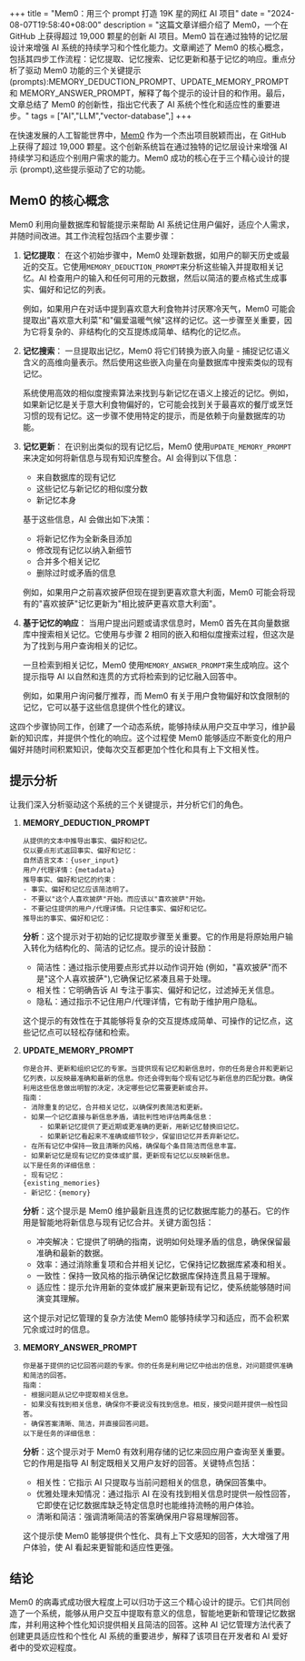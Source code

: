 +++
title = "Mem0：用三个 prompt 打造 19K 星的网红 AI 项目"
date = "2024-08-07T19:58:40+08:00"
description = "这篇文章详细介绍了 Mem0，一个在 GitHub 上获得超过 19,000 颗星的创新 AI 项目。Mem0 旨在通过独特的记忆层设计来增强 AI 系统的持续学习和个性化能力。文章阐述了 Mem0 的核心概念，包括其四步工作流程：记忆提取、记忆搜索、记忆更新和基于记忆的响应。重点分析了驱动 Mem0 功能的三个关键提示 (prompts):MEMORY_DEDUCTION_PROMPT、UPDATE_MEMORY_PROMPT 和 MEMORY_ANSWER_PROMPT，解释了每个提示的设计目的和作用。最后，文章总结了 Mem0 的创新性，指出它代表了 AI 系统个性化和适应性的重要进步。"
tags = ["AI","LLM","vector-database",]
+++

在快速发展的人工智能世界中，[Mem0](https://github.com/mem0ai/mem0) 作为一个杰出项目脱颖而出，在 GitHub 上获得了超过 19,000 颗星。这个创新系统旨在通过独特的记忆层设计来增强 AI 持续学习和适应个别用户需求的能力。Mem0 成功的核心在于三个精心设计的提示 (prompt),这些提示驱动了它的功能。

## Mem0 的核心概念

Mem0 利用向量数据库和智能提示来帮助 AI 系统记住用户偏好，适应个人需求，并随时间改进。其工作流程包括四个主要步骤：

1. **记忆提取**：
   在这个初始步骤中，Mem0 处理新数据，如用户的聊天历史或最近的交互。它使用`MEMORY_DEDUCTION_PROMPT`来分析这些输入并提取相关记忆。AI 检查用户的输入和任何可用的元数据，然后以简洁的要点格式生成事实、偏好和记忆的列表。

   例如，如果用户在对话中提到喜欢意大利食物并讨厌寒冷天气，Mem0 可能会提取出"喜欢意大利菜"和"偏爱温暖气候"这样的记忆。这一步骤至关重要，因为它将复杂的、非结构化的交互提炼成简单、结构化的记忆点。

2. **记忆搜索**：
   一旦提取出记忆，Mem0 将它们转换为嵌入向量 - 捕捉记忆语义含义的高维向量表示。然后使用这些嵌入向量在向量数据库中搜索类似的现有记忆。

   系统使用高效的相似度搜索算法来找到与新记忆在语义上接近的记忆。例如，如果新记忆是关于意大利食物偏好的，它可能会找到关于最喜欢的餐厅或烹饪习惯的现有记忆。这一步骤不使用特定的提示，而是依赖于向量数据库的功能。
3. **记忆更新**：
   在识别出类似的现有记忆后，Mem0 使用`UPDATE_MEMORY_PROMPT`来决定如何将新信息与现有知识库整合。AI 会得到以下信息：

   * 来自数据库的现有记忆
   * 这些记忆与新记忆的相似度分数
   * 新记忆本身

   基于这些信息，AI 会做出如下决策：

   * 将新记忆作为全新条目添加
   * 修改现有记忆以纳入新细节
   * 合并多个相关记忆
   * 删除过时或矛盾的信息

   例如，如果用户之前喜欢披萨但现在提到更喜欢意大利面，Mem0 可能会将现有的"喜欢披萨"记忆更新为"相比披萨更喜欢意大利面"。

4. **基于记忆的响应**：
   当用户提出问题或请求信息时，Mem0 首先在其向量数据库中搜索相关记忆。它使用与步骤 2 相同的嵌入和相似度搜索过程，但这次是为了找到与用户查询相关的记忆。

   一旦检索到相关记忆，Mem0 使用`MEMORY_ANSWER_PROMPT`来生成响应。这个提示指导 AI 以自然和连贯的方式将检索到的记忆融入回答中。

   例如，如果用户询问餐厅推荐，而 Mem0 有关于用户食物偏好和饮食限制的记忆，它可以基于这些信息提供个性化的建议。

这四个步骤协同工作，创建了一个动态系统，能够持续从用户交互中学习，维护最新的知识库，并提供个性化的响应。这个过程使 Mem0 能够适应不断变化的用户偏好并随时间积累知识，使每次交互都更加个性化和具有上下文相关性。

## 提示分析

让我们深入分析驱动这个系统的三个关键提示，并分析它们的角色。

1. **MEMORY_DEDUCTION_PROMPT**

   ```plaintext
   从提供的文本中推导出事实、偏好和记忆。
   仅以要点形式返回事实、偏好和记忆：
   自然语言文本：{user_input}
   用户/代理详情：{metadata}
   推导事实、偏好和记忆的约束：
   - 事实、偏好和记忆应该简洁明了。
   - 不要以"这个人喜欢披萨"开始。而应该以"喜欢披萨"开始。
   - 不要记住提供的用户/代理详情。只记住事实、偏好和记忆。
   推导出的事实、偏好和记忆：
   ```

   **分析**：这个提示对于初始的记忆提取步骤至关重要。它的作用是将原始用户输入转化为结构化的、简洁的记忆点。提示的设计鼓励：

   * 简洁性：通过指示使用要点形式并以动作词开始 (例如，"喜欢披萨"而不是"这个人喜欢披萨"),它确保记忆紧凑且易于处理。
   * 相关性：它明确告诉 AI 专注于事实、偏好和记忆，过滤掉无关信息。
   * 隐私：通过指示不记住用户/代理详情，它有助于维护用户隐私。

   这个提示的有效性在于其能够将复杂的交互提炼成简单、可操作的记忆点，这些记忆点可以轻松存储和检索。

2. **UPDATE_MEMORY_PROMPT**

   ```plaintext
   你是合并、更新和组织记忆的专家。当提供现有记忆和新信息时，你的任务是合并和更新记忆列表，以反映最准确和最新的信息。你还会得到每个现有记忆与新信息的匹配分数。确保利用这些信息做出明智的决定，决定哪些记忆需要更新或合并。
   指南：
   - 消除重复的记忆，合并相关记忆，以确保列表简洁和更新。
   - 如果一个记忆直接与新信息矛盾，请批判性地评估两条信息：
       - 如果新记忆提供了更近期或更准确的更新，用新记忆替换旧记忆。
       - 如果新记忆看起来不准确或细节较少，保留旧记忆并丢弃新记忆。
   - 在所有记忆中保持一致且清晰的风格，确保每个条目简洁而信息丰富。
   - 如果新记忆是现有记忆的变体或扩展，更新现有记忆以反映新信息。
   以下是任务的详细信息：
   - 现有记忆：
   {existing_memories}
   - 新记忆：{memory}
   ```

   **分析**：这个提示是 Mem0 维护最新且连贯的记忆数据库能力的基石。它的作用是智能地将新信息与现有记忆合并。关键方面包括：

   * 冲突解决：它提供了明确的指南，说明如何处理矛盾的信息，确保保留最准确和最新的数据。
   * 效率：通过消除重复项和合并相关记忆，它保持记忆数据库紧凑和相关。
   * 一致性：保持一致风格的指示确保记忆数据库保持连贯且易于理解。
   * 适应性：提示允许用新的变体或扩展来更新现有记忆，使系统能够随时间演变其理解。

   这个提示对记忆管理的复杂方法使 Mem0 能够持续学习和适应，而不会积累冗余或过时的信息。

3. **MEMORY_ANSWER_PROMPT**

   ```plaintext
   你是基于提供的记忆回答问题的专家。你的任务是利用记忆中给出的信息，对问题提供准确和简洁的回答。
   指南：
   - 根据问题从记忆中提取相关信息。
   - 如果没有找到相关信息，确保你不要说没有找到信息。相反，接受问题并提供一般性回答。
   - 确保答案清晰、简洁，并直接回答问题。
   以下是任务的详细信息：
   ```

   **分析**：这个提示对于 Mem0 有效利用存储的记忆来回应用户查询至关重要。它的作用是指导 AI 制定既相关又用户友好的回答。关键特点包括：

   * 相关性：它指示 AI 只提取与当前问题相关的信息，确保回答集中。
   * 优雅处理未知情况：通过指示 AI 在没有找到相关信息时提供一般性回答，它即使在记忆数据库缺乏特定信息时也能维持流畅的用户体验。
   * 清晰和简洁：强调清晰简洁的答案确保用户容易理解回答。

   这个提示使 Mem0 能够提供个性化、具有上下文感知的回答，大大增强了用户体验，使 AI 看起来更智能和适应性更强。

## 结论

Mem0 的病毒式成功很大程度上可以归功于这三个精心设计的提示。它们共同创造了一个系统，能够从用户交互中提取有意义的信息，智能地更新和管理记忆数据库，并利用这种个性化知识提供相关且简洁的回答。这种 AI 记忆管理方法代表了创建更具适应性和个性化 AI 系统的重要进步，解释了该项目在开发者和 AI 爱好者中的受欢迎程度。
